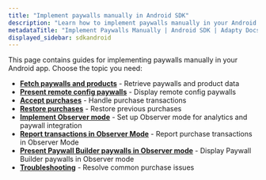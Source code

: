 ```yaml
---
title: "Implement paywalls manually in Android SDK"
description: "Learn how to implement paywalls manually in your Android app with Adapty SDK."
metadataTitle: "Implement Paywalls Manually | Android SDK | Adapty Docs"
displayed_sidebar: sdkandroid
---
```


This page contains guides for implementing paywalls manually in your Android app. Choose the topic you need:

- **[Fetch paywalls and products](fetch-paywalls-and-products-android)** - Retrieve paywalls and product data
- **[Present remote config paywalls](present-remote-config-paywalls-android)** - Display remote config paywalls
- **[Accept purchases](android-making-purchases)** - Handle purchase transactions
- **[Restore purchases](android-restore-purchase)** - Restore previous purchases
- **[Implement Observer mode](implement-observer-mode-android)** - Set up Observer mode for analytics and paywall integration
- **[Report transactions in Observer Mode](report-transactions-observer-mode-android)** - Report purchase transactions in Observer Mode
- **[Present Paywall Builder paywalls in Observer mode](android-present-paywall-builder-paywalls-in-observer-mode)** - Display Paywall Builder paywalls in Observer mode
- **[Troubleshooting](android-troubleshoot-purchases)** - Resolve common purchase issues 